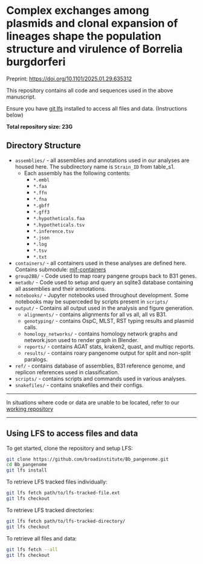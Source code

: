 # Complex exchanges among plasmids and clonal expansion of lineages shape the population structure and virulence of Borrelia burgdorferi

Preprint: https://doi.org/10.1101/2025.01.29.635312

This repository contains all code and sequences used in the above manuscript.

Ensure you have [git lfs](https://git-lfs.com/) installed to access all files and data. (Instructions below)

**Total repository size: 23G**

## Directory Structure

- `assemblies/` - all assemblies and annotations used in our analyses are housed here. The subdirectory name is `Strain_ID` from table_s1.
    - Each assembly has the following contents:
        - `*.embl`
        - `*.faa`
        - `*.ffn`
        - `*.fna`
        - `*.gbff`
        - `*.gff3`
        - `*.hypotheticals.faa`
        - `*.hypotheticals.tsv`
        - `*.inference.tsv`
        - `*.json`
        - `*.log`
        - `*.tsv`
        - `*.txt`
- `containers/` - all containers used in these analyses are defined here. Contains submodule: [mjf-containers](https://github.com/mjfos2r/containers.git)
- `group2BB/` - Code used to map roary pangene groups back to B31 genes.
- `metadb/` - Code used to setup and query an sqlite3 database containing all assemblies and their annotations.
- `notebooks/` - Jupyter notebooks used throughout development. Some notebooks may be superceded by scripts present in `scripts/`
- `output/` - Contains all output used in the analysis and figure generation.
    - `alignments/` - contains alignments for all vs all, all vs B31.
    - `genotyping/` - contains OspC, MLST, RST typing results and plasmid calls.
    - `homology_networks/` - contains homology network graphs and network.json used to render graph in Blender.
    - `reports/` - contains AGAT stats, kraken2, quast, and multiqc reports.
    - `results/` - contains roary pangenome output for split and non-split paralogs.
- `ref/` - contains database of assemblies, B31 reference genome, and replicon references used in classification.
- `scripts/` - contains scripts and commands used in various analyses.
- `snakefiles/` - contains snakefiles and their configs.

***

In situations where code or data are unable to be located, refer to our [working repository](https://github.com/mjfos2r/longread_pangenome)

*** 

## Using LFS to access files and data
To get started, clone the repository and setup LFS:
```bash
git clone https://github.com/broadinstitute/Bb_pangenome.git
cd Bb_pangenome
git lfs install 
```

To retrieve LFS tracked files individually:
```bash
git lfs fetch path/to/lfs-tracked-file.ext
git lfs checkout
```

To retrieve LFS tracked directories:
```bash
git lfs fetch path/to/lfs-tracked-directory/
git lfs checkout
```

To retrieve all files and data:
```bash
git lfs fetch --all
git lfs checkout
```
